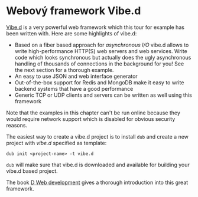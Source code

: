 # Webový framework Vibe.d

[Vibe.d](http://vibed.org) is a very powerful web
framework which this tour for example has been written
with. Here are some highlights of vibe.d:

* Based on a fiber based approach for *asynchronous I/O*
  vibe.d allows to write high-performance HTTP(S) web servers
  and web services. Write code which looks synchronous
  but actually does the ugly asynchronous handling
  of thousands of connections in the background
  for you! See the next section for a thorough
  example.
* An easy to use JSON and web interface generator
* Out-of-the-box
  support for Redis and MongoDB make it easy to
  write backend systems that have a good performance
* Generic TCP or UDP clients and servers can be
  written as well using this framework

Note that the examples in this chapter
can't be run online because they
would require network support which is disabled
for obvious security reasons.

The easiest way to create a vibe.d project is to install
`dub` and create a new project with *vibe.d* specified
as template:

    dub init <project-name> -t vibe.d

`dub` will make sure that vibe.d is downloaded and
available for building your vibe.d based project.

The book [D Web development](https://www.packtpub.com/web-development/d-web-development)
gives a thorough introduction into this great
framework.

